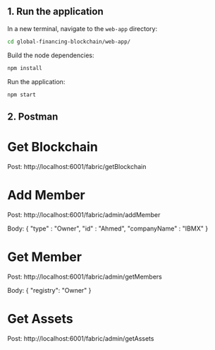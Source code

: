 

## 1. Run the application

In a new terminal, navigate to the `web-app` directory:

  ```bash
  cd global-financing-blockchain/web-app/
  ```

  Build the node dependencies:
  ```bash
  npm install
  ```

  Run the application:
  ```bash
  npm start
  ```

## 2. Postman

# Get Blockchain
Post:
http://localhost:6001/fabric/getBlockchain

# Add Member
Post:
http://localhost:6001/fabric/admin/addMember

Body:
{
	"type" : "Owner",
	"id" : "Ahmed",
	"companyName" : "IBMX"
}

# Get Member
Post:
http://localhost:6001/fabric/admin/getMembers

Body:
{
	"registry": "Owner"
}

# Get Assets
Post: 
http://localhost:6001/fabric/admin/getAssets
